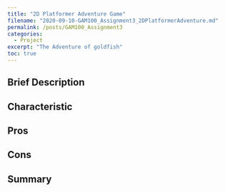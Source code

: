 ```yaml
---
title: "2D Platformer Adventure Game"
filename: "2020-09-10-GAM100_Assignment3_2DPlatformerAdventure.md"
permalink: /posts/GAM100_Assignment3
categories:
  - Project
excerpt: "The Adventure of goldfish"
toc: true
---
```


## Brief Description


## Characteristic


## Pros


## Cons


## Summary

